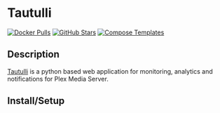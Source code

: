 # Tautulli

[![Docker Pulls](https://img.shields.io/docker/pulls/linuxserver/tautulli?style=flat-square&color=607D8B&label=docker%20pulls&logo=docker)](https://hub.docker.com/r/linuxserver/tautulli)
[![GitHub Stars](https://img.shields.io/github/stars/linuxserver/docker-tautulli?style=flat-square&color=607D8B&label=github%20stars&logo=github)](https://github.com/linuxserver/docker-tautulli)
[![Compose Templates](https://img.shields.io/static/v1?style=flat-square&color=607D8B&label=compose&message=templates)](https://github.com/GhostWriters/DockSTARTer/tree/master/compose/.apps/tautulli)

## Description

[Tautulli](http://tautulli.com/) is a python based web application for monitoring, analytics and notifications for Plex Media Server.

## Install/Setup
